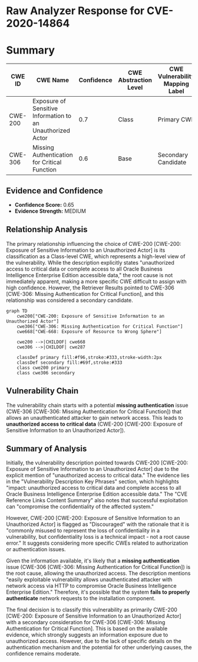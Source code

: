 # Raw Analyzer Response for CVE-2020-14864

# Summary
| CWE ID        | CWE Name                                                                    | Confidence | CWE Abstraction Level | CWE Vulnerability Mapping Label | CWE-Vulnerability Mapping Notes |
|---------------|-----------------------------------------------------------------------------|------------|-----------------------|---------------------------------|---------------------------------|
| CWE-200       | Exposure of Sensitive Information to an Unauthorized Actor                | 0.7        | Class                 | Primary CWE                     | Discouraged                      |
| CWE-306       | Missing Authentication for Critical Function                                | 0.6        | Base                  | Secondary Candidate             | Allowed                          |

## Evidence and Confidence

*   **Confidence Score:** 0.65
*   **Evidence Strength:** MEDIUM

## Relationship Analysis
The primary relationship influencing the choice of CWE-200 [CWE-200: Exposure of Sensitive Information to an Unauthorized Actor] is its classification as a Class-level CWE, which represents a high-level view of the vulnerability. While the description explicitly states "unauthorized access to critical data or complete access to all Oracle Business Intelligence Enterprise Edition accessible data," the root cause is not immediately apparent, making a more specific CWE difficult to assign with high confidence. However, the Retriever Results pointed to CWE-306 [CWE-306: Missing Authentication for Critical Function], and this relationship was considered a secondary candidate.

```mermaid
graph TD
    cwe200["CWE-200: Exposure of Sensitive Information to an Unauthorized Actor"]
    cwe306["CWE-306: Missing Authentication for Critical Function"]
    cwe668["CWE-668: Exposure of Resource to Wrong Sphere"]

    cwe200 -->|CHILDOF| cwe668
    cwe306 -->|CHILDOF| cwe287

    classDef primary fill:#f96,stroke:#333,stroke-width:2px
    classDef secondary fill:#69f,stroke:#333
    class cwe200 primary
    class cwe306 secondary
```

## Vulnerability Chain
The vulnerability chain starts with a potential **missing authentication** issue (CWE-306 [CWE-306: Missing Authentication for Critical Function]) that allows an unauthenticated attacker to gain network access. This leads to **unauthorized access to critical data** (CWE-200 [CWE-200: Exposure of Sensitive Information to an Unauthorized Actor]).

## Summary of Analysis
Initially, the vulnerability description pointed towards CWE-200 [CWE-200: Exposure of Sensitive Information to an Unauthorized Actor] due to the explicit mention of "unauthorized access to critical data." The evidence lies in the "Vulnerability Description Key Phrases" section, which highlights "impact: unauthorized access to critical data and complete access to all Oracle Business Intelligence Enterprise Edition accessible data." The "CVE Reference Links Content Summary" also notes that successful exploitation can "compromise the confidentiality of the affected system."

However, CWE-200 [CWE-200: Exposure of Sensitive Information to an Unauthorized Actor] is flagged as "Discouraged" with the rationale that it is "commonly misused to represent the loss of confidentiality in a vulnerability, but confidentiality loss is a technical impact - not a root cause error." It suggests considering more specific CWEs related to authorization or authentication issues.

Given the information available, it's likely that a **missing authentication** issue (CWE-306 [CWE-306: Missing Authentication for Critical Function]) is the root cause, allowing the unauthorized access. The description mentions "easily exploitable vulnerability allows unauthenticated attacker with network access via HTTP to compromise Oracle Business Intelligence Enterprise Edition." Therefore, it's possible that the system **fails to properly authenticate** network requests to the installation component.

The final decision is to classify this vulnerability as primarily CWE-200 [CWE-200: Exposure of Sensitive Information to an Unauthorized Actor] with a secondary consideration for CWE-306 [CWE-306: Missing Authentication for Critical Function]. This is based on the available evidence, which strongly suggests an information exposure due to unauthorized access. However, due to the lack of specific details on the authentication mechanism and the potential for other underlying causes, the confidence remains moderate.